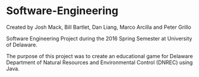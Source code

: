 # Software-Engineering
Created by Josh Mack, Bill Bartlet, Dan Liang, Marco Arcilla and Peter Grillo

Software Engineering Project during the 2016 Spring Semester at University of Delaware.

The purpose of this project was to create an educational game for Delaware Department of Natural Resources and Environmental Control
 (DNREC) using Java.
